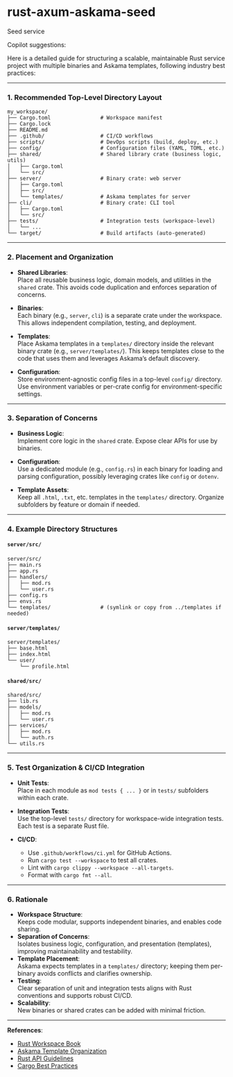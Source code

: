 # rust-axum-askama-seed
Seed service

Copilot suggestions:

Here is a detailed guide for structuring a scalable, maintainable Rust service project with multiple binaries and Askama templates, following industry best practices:

---

### 1. **Recommended Top-Level Directory Layout**

```
my_workspace/
├── Cargo.toml                # Workspace manifest
├── Cargo.lock
├── README.md
├── .github/                  # CI/CD workflows
├── scripts/                  # DevOps scripts (build, deploy, etc.)
├── config/                   # Configuration files (YAML, TOML, etc.)
├── shared/                   # Shared library crate (business logic, utils)
│   ├── Cargo.toml
│   └── src/
├── server/                   # Binary crate: web server
│   ├── Cargo.toml
│   ├── src/
│   └── templates/            # Askama templates for server
├── cli/                      # Binary crate: CLI tool
│   ├── Cargo.toml
│   └── src/
├── tests/                    # Integration tests (workspace-level)
│   └── ...
└── target/                   # Build artifacts (auto-generated)
```

---

### 2. **Placement and Organization**

- **Shared Libraries**:  
  Place all reusable business logic, domain models, and utilities in the `shared` crate. This avoids code duplication and enforces separation of concerns.

- **Binaries**:  
  Each binary (e.g., `server`, `cli`) is a separate crate under the workspace. This allows independent compilation, testing, and deployment.

- **Templates**:  
  Place Askama templates in a `templates/` directory inside the relevant binary crate (e.g., `server/templates/`). This keeps templates close to the code that uses them and leverages Askama’s default discovery.

- **Configuration**:  
  Store environment-agnostic config files in a top-level `config/` directory. Use environment variables or per-crate config for environment-specific settings.

---

### 3. **Separation of Concerns**

- **Business Logic**:  
  Implement core logic in the `shared` crate. Expose clear APIs for use by binaries.

- **Configuration**:  
  Use a dedicated module (e.g., `config.rs`) in each binary for loading and parsing configuration, possibly leveraging crates like `config` or `dotenv`.

- **Template Assets**:  
  Keep all `.html`, `.txt`, etc. templates in the `templates/` directory. Organize subfolders by feature or domain if needed.

---

### 4. **Example Directory Structures**

#### `server/src/`
```
server/src/
├── main.rs
├── app.rs
├── handlers/
│   ├── mod.rs
│   └── user.rs
├── config.rs
├── envs.rs
└── templates/                # (symlink or copy from ../templates if needed)
```

#### `server/templates/`
```
server/templates/
├── base.html
├── index.html
└── user/
    └── profile.html
```

#### `shared/src/`
```
shared/src/
├── lib.rs
├── models/
│   ├── mod.rs
│   └── user.rs
├── services/
│   ├── mod.rs
│   └── auth.rs
└── utils.rs
```

---

### 5. **Test Organization & CI/CD Integration**

- **Unit Tests**:  
  Place in each module as `mod tests { ... }` or in `tests/` subfolders within each crate.

- **Integration Tests**:  
  Use the top-level `tests/` directory for workspace-wide integration tests. Each test is a separate Rust file.

- **CI/CD**:
    - Use `.github/workflows/ci.yml` for GitHub Actions.
    - Run `cargo test --workspace` to test all crates.
    - Lint with `cargo clippy --workspace --all-targets`.
    - Format with `cargo fmt --all`.

---

### 6. **Rationale**

- **Workspace Structure**:  
  Keeps code modular, supports independent binaries, and enables code sharing.
- **Separation of Concerns**:  
  Isolates business logic, configuration, and presentation (templates), improving maintainability and testability.
- **Template Placement**:  
  Askama expects templates in a `templates/` directory; keeping them per-binary avoids conflicts and clarifies ownership.
- **Testing**:  
  Clear separation of unit and integration tests aligns with Rust conventions and supports robust CI/CD.
- **Scalability**:  
  New binaries or shared crates can be added with minimal friction.

---

**References**:
- [Rust Workspace Book](https://doc.rust-lang.org/book/ch14-03-cargo-workspaces.html)
- [Askama Template Organization](https://djc.github.io/askama/usage/template-paths.html)
- [Rust API Guidelines](https://rust-lang.github.io/api-guidelines/)
- [Cargo Best Practices](https://doc.rust-lang.org/cargo/best-practices/index.html)
